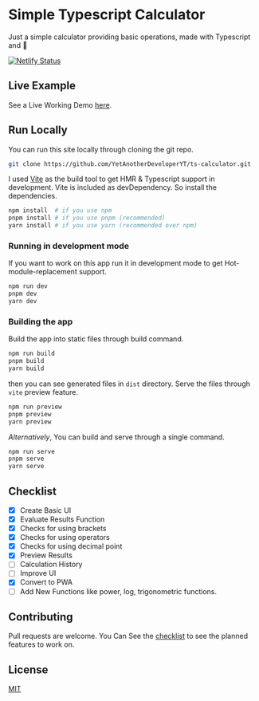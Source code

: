 # Simple Typescript Calculator

Just a simple calculator providing basic operations, made with Typescript and 💖

[![Netlify Status](https://api.netlify.com/api/v1/badges/f37e66e4-a553-4c14-804d-5a336be33699/deploy-status)](https://app.netlify.com/sites/ts-calculator-yad/deploys)

## Live Example

See a Live Working Demo [here](https://ts-calculator-yad.netlify.app/).

## Run Locally

You can run this site locally through cloning the git repo.

```bash
git clone https://github.com/YetAnotherDeveloperYT/ts-calculator.git
```

I used [Vite](https://vitejs.dev/) as the build tool to get HMR & Typescript support in development. Vite is included as devDependency. So install the dependencies.

```bash
npm install  # if you use npm
pnpm install # if you use pnpm (recommended)
yarn install # if you use yarn (recommended over npm)
```

### Running in development mode

If you want to work on this app run it in development mode to get Hot-module-replacement support.

```bash
npm run dev
pnpm dev
yarn dev
```

### Building the app

Build the app into static files through build command.

```bash
npm run build
pnpm build
yarn build
```

then you can see generated files in `dist` directory. Serve the files through `vite` preview feature.

```bash
npm run preview
pnpm preview
yarn preview
```

_Alternatively_, You can build and serve through a single command.

```bash
npm run serve
pnpm serve
yarn serve
```

## Checklist

- [x] Create Basic UI
- [x] Evaluate Results Function
- [x] Checks for using brackets
- [x] Checks for using operators
- [x] Checks for using decimal point
- [x] Preview Results
- [ ] Calculation History
- [ ] Improve UI
- [x] Convert to PWA
- [ ] Add New Functions like power, log, trigonometric functions.

## Contributing

Pull requests are welcome. You Can See the [checklist](#checklist) to see the planned features to work on.

## License

[MIT](https://choosealicense.com/licenses/mit/)
